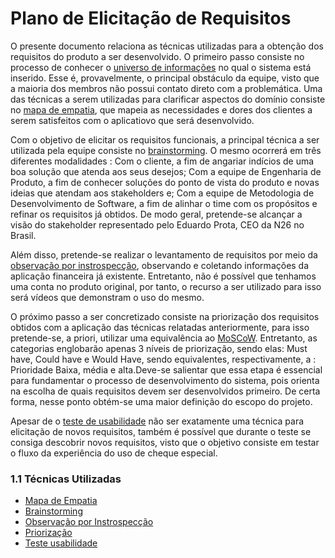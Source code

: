 # Plano de Elicitação de Requisitos

O presente documento relaciona as técnicas utilizadas para a obtenção dos requisitos do produto a ser desenvolvido. O primeiro passo consiste no processo de conhecer o [universo de informações](http://livrodeengenhariaderequisitos.blogspot.com/2007/08/universo-de-informaes.html) no qual o sistema está inserido. Esse é, provavelmente, o principal obstáculo da equipe, visto que a maioria dos membros não possui contato direto com a problemática. Uma das técnicas a serem utilizadas para clarificar aspectos do domínio consiste no [mapa de empatia](https://analistamodelosdenegocios.com.br/mapa-de-empatia-o-que-e/), que mapeia as necessidades e dores dos clientes a serem satisfeitos com o aplicatiovo que será desenvolvido.

Com o objetivo de elicitar os requisitos funcionais, a principal técnica a ser utilizada pela equipe consiste no [brainstorming](https://neilpatel.com/br/blog/o-que-e-brainstorming/). O mesmo ocorrerá em três diferentes modalidades : Com o cliente, a fim de angariar indícios de uma boa solução que atenda aos seus desejos; Com a equipe de Engenharia de Produto, a fim de conhecer soluções do ponto de vista do produto e novas ideias que atendam aos stakeholders e; Com a equipe de Metodologia de Desenvolvimento de Software, a fim de alinhar o time com os propósitos e refinar os requisitos já obtidos. De modo geral, pretende-se alcançar a visão do stakeholder representado pelo Eduardo Prota, CEO da N26 no Brasil.    

Além disso, pretende-se realizar o levantamento de requisitos por meio da [observação por instrospecção](https://welisonr.github.io/2019.1-Requisitos-Brainly/introspeccao/), observando e coletando informações da aplicação financeira já existente. Entretanto, não é possível que tenhamos uma conta no produto original, por tanto, o recurso a ser utilizado para isso será vídeos que demonstram o uso do mesmo.

O próximo passo a ser concretizado consiste na priorização dos requisitos obtidos com a aplicação das técnicas relatadas anteriormente, para isso pretende-se, a priori, utilizar uma equivalência ao [MoSCoW](https://sitecampus.com.br/tecnica-moscow-na-priorizacao-dos-requisitos/). Entretanto, as categorias englobarão apenas 3 níveis de priorização, sendo elas: Must have, Could have e Would Have, sendo equivalentes, respectivamente, a : Prioridade Baixa, média e alta.Deve-se salientar que essa etapa é essencial para fundamentar o processo de desenvolvimento do sistema, pois orienta na escolha de quais requisitos devem ser desenvolvidos primeiro. De certa forma, nesse ponto obtém-se uma maior definição do escopo do projeto.

Apesar de o [teste de usabilidade](https://www.caelum.com.br/apostila-ux-usabilidade-mobile-web/usabilidade/#preparao-prvia) não ser exatamente uma técnica para elicitação de novos requisitos, também é possível que durante o teste se consiga descobrir novos requisitos, visto que o objetivo consiste em testar o fluxo da experiência do uso de cheque especial.

### 1.1 Técnicas Utilizadas 

* [Mapa de Empatia](./elicitacao/empathy-map.md)
* [Brainstorming](./elicitacao/brainstorm.md)
* [Observação por Instrospecção](./elicitacao/introspection.md)
* [Priorização](/product-backlog.md)
* [Teste usabilidade](./usability/5-acts-interview.md)
